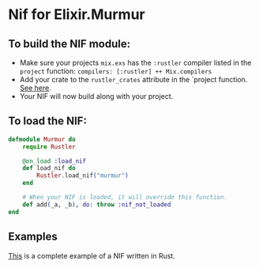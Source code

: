 # Nif for Elixir.Murmur

## To build the NIF module:

  * Make sure your projects `mix.exs` has the `:rustler` compiler listed in the `project` function: `compilers: [:rustler] ++ Mix.compilers`
  * Add your crate to the `rustler_crates` attribute in the `project function. [See here](https://hexdocs.pm/rustler/basics.html#crate-configuration).
  * Your NIF will now build along with your project.

## To load the NIF:

```elixir
defmodule Murmur do
    require Rustler

    @on_load :load_nif
    def load_nif do
        Rustler.load_nif("murmur")
    end

    # When your NIF is loaded, it will override this function.
    def add(_a, _b), do: throw :nif_not_loaded
end
```

## Examples
[This](https://github.com/hansihe/NifIo) is a complete example of a NIF written in Rust.
